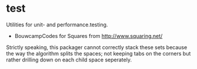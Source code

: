 # test
Utilities for unit- and performance.testing.

 * BouwcampCodes for Squares from http://www.squaring.net/

Strictly speaking, this packager cannot correctly stack these sets because the way the algorithm splits the spaces; not keeping tabs on the corners but rather drilling down on each child space seperately. 
